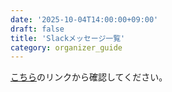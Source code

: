 ```yaml
---
date: '2025-10-04T14:00:00+09:00'
draft: false
title: 'Slackメッセージ一覧'
category: organizer_guide
---
```


[こちら](https://kanolab.net/redmine/projects/kanolab/wiki/Slack%E3%83%A1%E3%83%83%E3%82%BB%E3%83%BC%E3%82%B8%E4%B8%80%E8%A6%A7)のリンクから確認してください。
